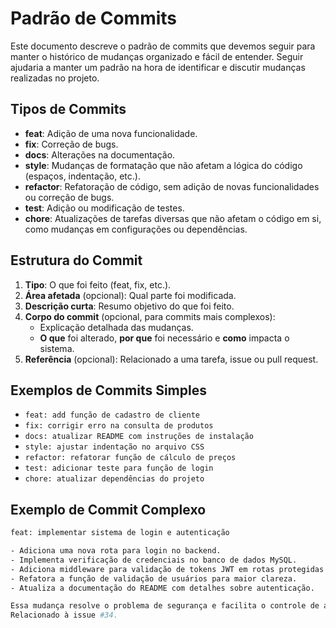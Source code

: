 # Padrão de Commits

Este documento descreve o padrão de commits que devemos seguir para manter o histórico de mudanças organizado e fácil de entender. Seguir ajudaria a manter um padrão na hora de identificar e discutir mudanças realizadas no projeto.

## Tipos de Commits

- **feat**: Adição de uma nova funcionalidade.
- **fix**: Correção de bugs.
- **docs**: Alterações na documentação.
- **style**: Mudanças de formatação que não afetam a lógica do código (espaços, indentação, etc.).
- **refactor**: Refatoração de código, sem adição de novas funcionalidades ou correção de bugs.
- **test**: Adição ou modificação de testes.
- **chore**: Atualizações de tarefas diversas que não afetam o código em si, como mudanças em configurações ou dependências.

## Estrutura do Commit

1. **Tipo**: O que foi feito (feat, fix, etc.).
2. **Área afetada** (opcional): Qual parte foi modificada.
3. **Descrição curta**: Resumo objetivo do que foi feito.
4. **Corpo do commit** (opcional, para commits mais complexos):
   - Explicação detalhada das mudanças.
   - **O que** foi alterado, **por que** foi necessário e **como** impacta o sistema.
5. **Referência** (opcional): Relacionado a uma tarefa, issue ou pull request.

## Exemplos de Commits Simples

- `feat: add função de cadastro de cliente`
- `fix: corrigir erro na consulta de produtos`
- `docs: atualizar README com instruções de instalação`
- `style: ajustar indentação no arquivo CSS`
- `refactor: refatorar função de cálculo de preços`
- `test: adicionar teste para função de login`
- `chore: atualizar dependências do projeto`

## Exemplo de Commit Complexo

```bash
feat: implementar sistema de login e autenticação

- Adiciona uma nova rota para login no backend.
- Implementa verificação de credenciais no banco de dados MySQL.
- Adiciona middleware para validação de tokens JWT em rotas protegidas.
- Refatora a função de validação de usuários para maior clareza.
- Atualiza a documentação do README com detalhes sobre autenticação.

Essa mudança resolve o problema de segurança e facilita o controle de acesso.
Relacionado à issue #34.
```
